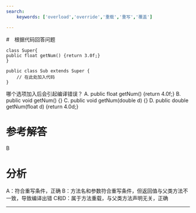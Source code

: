```yaml
---
search:
    keywords: ['overload','override','重载','重写','覆盖']

---
```



#　根据代码回答问题

```
class Super{
public float getNum() {return 3.0f;}
}

public class Sub extends Super {
    // 在此处加入代码
}

```
哪个选项加入后会引起编译错误？
A. public float getNum() {return 4.0f;}
B. public void getNum() {}
C. public void getNum(double d) {}
D. public double getNum(float d) {return 4.0d;}

# 参考解答
B

# 分析
A：符合重写条件，正确
B：方法名和参数符合重写条件，但返回值与父类方法不一致，导致编译出错
C和D：属于方法重载，与父类方法声明无关，正确

---